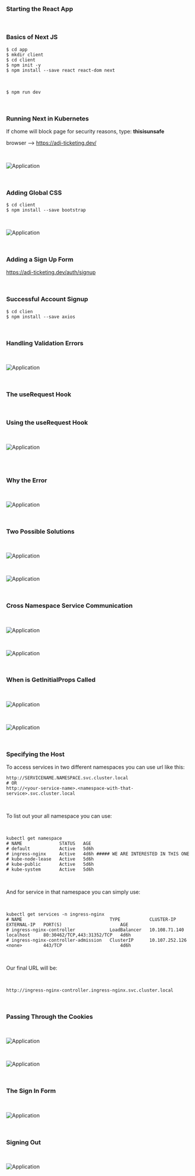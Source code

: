 ### Starting the React App

<br/>

### Basics of Next JS

    $ cd app
    $ mkdir client
    $ cd client
    $ npm init -y
    $ npm install --save react react-dom next

<br/>

    $ npm run dev

<br/>

### Running Next in Kubernetes

If chome will block page for security reasons, type: **thisisunsafe**

browser --> https://adi-ticketing.dev/

<br/>

![Application](/img/pic-11-01.png?raw=true)

<br/>

### Adding Global CSS

    $ cd client
    $ npm install --save bootstrap

<br/>

![Application](/img/pic-11-02.png?raw=true)

<br/>

### Adding a Sign Up Form

https://adi-ticketing.dev/auth/signup

<br/>

### Successful Account Signup

    $ cd clien
    $ npm install --save axios

<br/>

### Handling Validation Errors

<br/>

![Application](/img/pic-11-03.png?raw=true)

<br/>

### The useRequest Hook

<br/>

### Using the useRequest Hook

<br/>

![Application](/img/pic-11-04.png?raw=true)

<br/>

<br/>

### Why the Error

<br/>

![Application](/img/pic-11-05.png?raw=true)

<br/>

### Two Possible Solutions

<br/>

![Application](/img/pic-11-06.png?raw=true)

<br/>

![Application](/img/pic-11-07.png?raw=true)

<br/>

### Cross Namespace Service Communication

<br/>

![Application](/img/pic-11-08.png?raw=true)

<br/>

![Application](/img/pic-11-09.png?raw=true)

<br/>

### When is GetInitialProps Called

<br/>

![Application](/img/pic-11-10.png?raw=true)

<br/>

![Application](/img/pic-11-11.png?raw=true)

<br/>

### Specifying the Host
To access services in two different namespaces you can use url like this:
<br/>

    http://SERVICENAME.NAMESPACE.svc.cluster.local
    # OR
    http://<your-service-name>.<namespace-with-that-service>.svc.cluster.local

<br/>

To list out your all namespace you can use:

<br/>

    kubectl get namespace
    # NAME              STATUS   AGE
    # default           Active   5d6h
    # ingress-nginx     Active   4d6h ##### WE ARE INTERESTED IN THIS ONE
    # kube-node-lease   Active   5d6h
    # kube-public       Active   5d6h
    # kube-system       Active   5d6h

<br/>

And for service in that namespace you can simply use:

<br/>

    kubectl get services -n ingress-nginx
    # NAME                                 TYPE           CLUSTER-IP       EXTERNAL-IP   PORT(S)                      AGE
    # ingress-nginx-controller             LoadBalancer   10.108.71.140    localhost     80:30462/TCP,443:31352/TCP   4d6h
    # ingress-nginx-controller-admission   ClusterIP      10.107.252.126   <none>        443/TCP                      4d6h

<br/>

Our final URL will be:

<br/>

    http://ingress-nginx-controller.ingress-nginx.svc.cluster.local

<br/>

### Passing Through the Cookies

<br/>

![Application](/img/pic-11-12.png?raw=true)

<br/>

![Application](/img/pic-11-13.png?raw=true)

<br/>

### The Sign In Form

<br/>

![Application](/img/pic-11-14.png?raw=true)

<br/>

### Signing Out

<br/>

![Application](/img/pic-11-15.png?raw=true)

<br/>